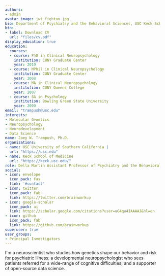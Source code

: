 ```yaml
---
authors:
- admin
avatar_image: jwt_fighton.jpg
bio: Department of Psychiatry and the Behavioral Sciences, USC Keck School of Medicine
btn:
- label: Download CV
  url: "files/cv.pdf"
display_education: true
education:
  courses:
  - course: PhD in Clinical Neuropsychology
    institution: CUNY Graduate Center
    year: 2010
  - course: MPhil in Clinical Neuropsychology
    institution: CUNY Graduate Center
    year: 2008
  - course: MA in Clinical Neuropsychology
    institution: CUNY Queens College
    year: 2007
  - course: BA in Psychology
    institution: Bowling Green State University
    year: 2000
email: "trampush@usc.edu"
interests:
- Molecular Genetics
- Neuropsychology
- Neurodevelopment
- Data Science
name: Joey W. Trampush, Ph.D.
organizations:
- name: USC University of Southern California |
  url: "https://usc.edu"
- name: Keck School of Medicine
  url: "https://keck.usc.edu/"
role: Della Martin Assistant Professor of Psychiatry and the Behavioral Sciences
social:
- icon: envelope
  icon_pack: fas
  link: '#contact'
- icon: twitter
  icon_pack: fab
  link: https://twitter.com/brainworkup
- icon: google-scholar
  icon_pack: ai
  link: https://scholar.google.com/citations?user=uG4qu4IAAAAJ&hl=en
- icon: github
  icon_pack: fab
  link: https://github.com/brainworkup
superuser: true
user_groups:
- Principal Investigators
---
```


I'm a neuroscientist who studies how genetics shape our behavior and risk for psychiatric illness; a developmental neuropsychologist who sees patients referred for a wide-range of cognitive difficulties; and a supporter of open-source data science.

<!-- My research interests include brain-behavior relationships, neurodevelopment,
and the molecular genetic architecture of neurocognitive functions; and novel
methods to communicate this work to the public. -->
